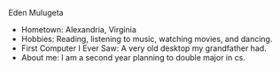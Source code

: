 Eden Mulugeta

- Hometown: Alexandria, Virginia
- Hobbies: Reading, listening to music, watching movies, and dancing. 
- First Computer I Ever Saw: A very old desktop my grandfather had. 
- About me: I am a second year planning to double major in cs. 

